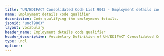 ```yaml
---
title: "UN/EDIFACT Consolidated Code List 9003 - Employment details code qualifier (20B) JSON-LD Vocabulary"
name: Employment details code qualifier
description: Code qualifying the employment details.
jsonid: "uncl9003"
layout: vocabulary
header_name: Employment details code qualifier
header_description: Vocabulary Definition of UN/EDIFACT Consolidated Code List 9003 - Employment details code qualifier (20B) semantics in HTML format. JSON-LD format is available at [uncl9003.jsonld](/vocabulary/uncl9003.jsonld)
type: uncl
options:
---
```

